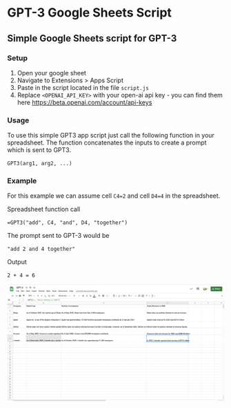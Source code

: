 # GPT-3 Google Sheets Script
## Simple Google Sheets script for GPT-3

### Setup
1. Open your google sheet
2. Navigate to Extensions > Apps Script
3. Paste in the script located in the file `script.js`
4. Replace `<OPENAI_API_KEY>` with your open-ai api key - you can find them here https://beta.openai.com/account/api-keys

### Usage
To use this simple GPT3 app script just call the following function in your spreadsheet. The function concatenates the inputs to create a prompt which is sent to GPT3.
```
GPT3(arg1, arg2, ...)
```

### Example

For this example we can assume cell `C4=2` and cell `D4=4` in the spreadsheet.

Spreadsheet function call
```
=GPT3("add", C4, "and", D4, "together")
```

The prompt sent to GPT-3 would be
```
"add 2 and 4 together"
```

Output
```
2 + 4 = 6
```

![alt text](screenshot.png)


